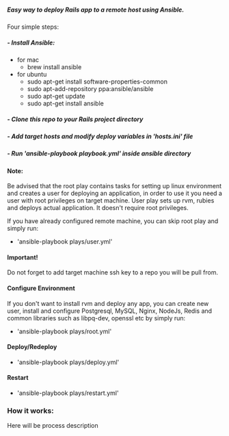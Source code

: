 ##### Easy way to deploy Rails app to a remote host using Ansible.

Four simple steps:

##### - Install Ansible:
  - for mac
    - brew install ansible
  - for ubuntu
    - sudo apt-get install software-properties-common
    - sudo apt-add-repository ppa:ansible/ansible
    - sudo apt-get update
    - sudo apt-get install ansible 
##### - Clone this repo to your Rails project directory
##### - Add target hosts and modify deploy variables in 'hosts.ini' file
##### - Run 'ansible-playbook playbook.yml' inside ansible directory
  
#### Note:

Be advised that the root play contains tasks for setting up linux environment and creates a user for deploying an application, in order to use it you need a user with root privileges on target machine.
User play sets up rvm, rubies and deploys actual application. It doesn't require root privileges.

If you have already configured remote machine, you can skip root play and simply run:
- 'ansible-playbook plays/user.yml'

#### Important!

Do not forget to add target machine ssh key to a repo you will be pull from.

#### Configure Environment

If you don't want to install rvm and deploy any app, you can create new user, install and configure Postgresql, MySQL, Nginx, NodeJs, Redis and common libraries such as libpq-dev, openssl etc by simply run:
- 'ansible-playbook plays/root.yml'
#### Deploy/Redeploy
- 'ansible-playbook plays/deploy.yml'
#### Restart
- 'ansible-playbook plays/restart.yml'
### How it works:

Here will be process description